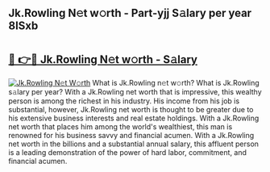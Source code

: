 ## Jk.Rowling N𝚎t w𝚘rth - Part-yjj S𝚊lary per year 8ISxb

# <h2><a href="http://gc1n7c.nevu.top/?p=Jk.Rowling">🔗 👉🔴 Jk.Rowling N𝚎t w𝚘rth - S𝚊lary</a></h2>

[![Jk.Rowling N𝚎t W𝚘rth](https://i.imgur.com/Oavwk0R.jpeg)](http://gc1n7c.nevu.top/?p=Jk.Rowling)
What is Jk.Rowling n𝚎t w𝚘rth? What is Jk.Rowling s𝚊lary per year?
With a Jk.Rowling net worth that is impressive, this wealthy person is among the richest in his industry. His income from his job is substantial, however, Jk.Rowling net worth is thought to be greater due to his extensive business interests and real estate holdings. With a Jk.Rowling net worth that places him among the world's wealthiest, this man is renowned for his business savvy and financial acumen. With a Jk.Rowling net worth in the billions and a substantial annual salary, this affluent person is a leading demonstration of the power of hard labor, commitment, and financial acumen.
